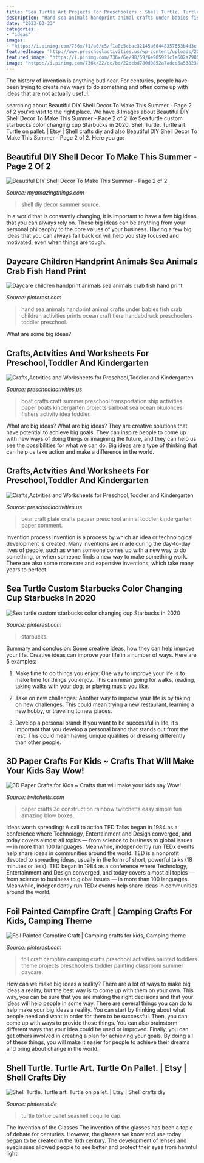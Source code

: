 ```yaml
---
title: "Sea Turtle Art Projects For Preschoolers : Shell Turtle. Turtle Art. Turtle On Pallet."
description: "Hand sea animals handprint animal crafts under babies fish crab children activities prints ocean craft tiere handabdruck preschoolers toddler preschool"
date: "2023-03-23"
categories:
- "ideas"
images:
- "https://i.pinimg.com/736x/f1/a0/c5/f1a0c5cbac32145a60448357653b4d3e.jpg"
featuredImage: "http://www.preschoolactivities.us/wp-content/uploads/2015/05/boat-craft1.jpg"
featured_image: "https://i.pinimg.com/736x/6e/98/59/6e985921c1a602a7985c0eb742f19a4f--hand-prints-daycares.jpg"
image: "https://i.pinimg.com/736x/22/dc/bd/22dcbd780d9852a7adce6a5382300f35.jpg"
---
```



The history of invention is anything butlinear. For centuries, people have been trying to create new ways to do something and often come up with ideas that are not actually useful.

	

		
searching about Beautiful DIY Shell Decor To Make This Summer - Page 2 of 2 you've visit to the right place. We have 8 Images about Beautiful DIY Shell Decor To Make This Summer - Page 2 of 2 like Sea turtle custom starbucks color changing cup Starbucks in 2020, Shell Turtle. Turtle art. Turtle on pallet. | Etsy | Shell crafts diy and also Beautiful DIY Shell Decor To Make This Summer - Page 2 of 2. Here you go:
		
    
## Beautiful DIY Shell Decor To Make This Summer - Page 2 Of 2

<img loading=lazy src="http://myamazingthings.com/wp-content/uploads/2017/06/diy-shell-decor-7.jpg" onerror="this.onerror=null;this.src='https://tse2.mm.bing.net/th?id=OIP.FXkLP1yKDwQ8VGG7zgHK4gHaJ5&amp;pid=15.1';" alt="Beautiful DIY Shell Decor To Make This Summer - Page 2 of 2">

_Source: myamazingthings.com_

>shell diy decor summer source. 

	

In a world that is constantly changing, it is important to have a few big ideas that you can always rely on. These big ideas can be anything from your personal philosophy to the core values of your business. Having a few big ideas that you can always fall back on will help you stay focused and motivated, even when things are tough.

    
## Daycare Children Handprint Animals Sea Animals Crab Fish Hand Print

<img loading=lazy src="https://i.pinimg.com/736x/6e/98/59/6e985921c1a602a7985c0eb742f19a4f--hand-prints-daycares.jpg" onerror="this.onerror=null;this.src='https://tse2.mm.bing.net/th?id=OIP.vgSfc3jUYNzW2B93Z12LlAHaHa&amp;pid=15.1';" alt="Daycare children handprint animals sea animals crab fish hand print">

_Source: pinterest.com_

>hand sea animals handprint animal crafts under babies fish crab children activities prints ocean craft tiere handabdruck preschoolers toddler preschool. 

	

What are some big ideas?
 

    
## Crafts,Actvities And Worksheets For Preschool,Toddler And Kindergarten

<img loading=lazy src="http://www.preschoolactivities.us/wp-content/uploads/2015/05/boat-craft1.jpg" onerror="this.onerror=null;this.src='https://tse1.mm.bing.net/th?id=OIP.4omcdmVdMq2cWiCAckv-BwHaJ4&amp;pid=15.1';" alt="Crafts,Actvities and Worksheets for Preschool,Toddler and Kindergarten">

_Source: preschoolactivities.us_

>boat crafts craft summer preschool transportation ship activities paper boats kindergarten projects sailboat sea ocean okulöncesi fishers activity idea toddler. 

	

What are big ideas?
What are big ideas? They are creative solutions that have potential to achieve big goals. They can inspire people to come up with new ways of doing things or imagining the future, and they can help us see the possibilities for what we can do. Big ideas are a type of thinking that can help us take action and make a difference in the world.

    
## Crafts,Actvities And Worksheets For Preschool,Toddler And Kindergarten

<img loading=lazy src="http://www.preschoolactivities.us/wp-content/uploads/2014/12/papaer_plate_bear_craft.jpg" onerror="this.onerror=null;this.src='https://tse2.mm.bing.net/th?id=OIP.iAxNuBa9Peke2Vf6ydEJlgAAAA&amp;pid=15.1';" alt="Crafts,Actvities and Worksheets for Preschool,Toddler and Kindergarten">

_Source: preschoolactivities.us_

>bear craft plate crafts papaer preschool animal toddler kindergarten paper comment. 

	

Invention process
Invention is a process by which an idea or technological development is created. Many inventions are made during the day-to-day lives of people, such as when someone comes up with a new way to do something, or when someone finds a new way to make something work. There are also some more rare and expensive inventions, which take many years to perfect.

    
## Sea Turtle Custom Starbucks Color Changing Cup Starbucks In 2020

<img loading=lazy src="https://i.pinimg.com/736x/f1/a0/c5/f1a0c5cbac32145a60448357653b4d3e.jpg" onerror="this.onerror=null;this.src='https://tse2.mm.bing.net/th?id=OIP.gdSJ4j7_BZuLLLPdl73DGwHaLH&amp;pid=15.1';" alt="Sea turtle custom starbucks color changing cup Starbucks in 2020">

_Source: pinterest.com_

>starbucks. 

	

Summary and conclusion: Some creative ideas, how they can help improve your life.
Creative ideas can improve your life in a number of ways. Here are 5 examples:
1. Make time to do things you enjoy: One way to improve your life is to make time for things you enjoy. This can mean going for walks, reading, taking walks with your dog, or playing music you like.

2. Take on new challenges: Another way to improve your life is by taking on new challenges. This could mean trying a new restaurant, learning a new hobby, or traveling to new places.

3. Develop a personal brand: If you want to be successful in life, it’s important that you develop a personal brand that stands out from the rest. This could mean having unique qualities or dressing differently than other people.


    
## 3D Paper Crafts For Kids ~ Crafts That Will Make Your Kids Say Wow!

<img loading=lazy src="https://twitchetts.com/wp-content/uploads/2017/03/3D-Rainbow-Art-Construction-Paper-Crafts-for-Kids-FI.png" onerror="this.onerror=null;this.src='https://tse4.mm.bing.net/th?id=OIP.o3MEDG6T8r04lEmeYIe9twHaEH&amp;pid=15.1';" alt="3D Paper Crafts for Kids ~ Crafts that will make your kids say Wow!">

_Source: twitchetts.com_

>paper crafts 3d construction rainbow twitchetts easy simple fun amazing blow boxes. 

	

Ideas worth spreading: A call to action
TED Talks began in 1984 as a conference where Technology, Entertainment and Design converged, and today covers almost all topics — from science to business to global issues — in more than 100 languages. Meanwhile, independently run TEDx events help share ideas in communities around the world.
TED is a nonprofit devoted to spreading ideas, usually in the form of short, powerful talks (18 minutes or less). TED began in 1984 as a conference where Technology, Entertainment and Design converged, and today covers almost all topics — from science to business to global issues — in more than 100 languages. Meanwhile, independently run TEDx events help share ideas in communities around the world.

    
## Foil Painted Campfire Craft | Camping Crafts For Kids, Camping Theme

<img loading=lazy src="https://i.pinimg.com/736x/63/60/1e/63601e078306607ac3f611fd6096d168.jpg" onerror="this.onerror=null;this.src='https://tse2.mm.bing.net/th?id=OIP.Pes5E4sjPCqlf6GF3eYdSwHaOx&amp;pid=15.1';" alt="Foil Painted Campfire Craft | Camping crafts for kids, Camping theme">

_Source: pinterest.com_

>foil craft campfire camping crafts preschool activities painted toddlers theme projects preschoolers toddler painting classroom summer daycare. 

	

How can we make big ideas a reality?
There are a lot of ways to make big ideas a reality, but the best way is to come up with them on your own. This way, you can be sure that you are making the right decisions and that your ideas will help people in some way. There are several things you can do to help make your big ideas a reality. You can start by thinking about what people need and want in order for them to be successful. Then, you can come up with ways to provide those things. You can also brainstorm different ways that your idea could be used or improved. Finally, you can get others involved in creating a plan for achieving your goals. By doing all of these things, you will make it easier for people to achieve their dreams and bring about change in the world.

    
## Shell Turtle. Turtle Art. Turtle On Pallet. | Etsy | Shell Crafts Diy

<img loading=lazy src="https://i.pinimg.com/736x/22/dc/bd/22dcbd780d9852a7adce6a5382300f35.jpg" onerror="this.onerror=null;this.src='https://tse4.mm.bing.net/th?id=OIP.sdoYPC_Pm8hN8_y1PsFeFwHaJ3&amp;pid=15.1';" alt="Shell Turtle. Turtle art. Turtle on pallet. | Etsy | Shell crafts diy">

_Source: pinterest.de_

>turtle tortue pallet seashell coquille cap. 

	

The Invention of the Glasses
The invention of the glasses has been a topic of debate for centuries. However, the glasses we know and use today began to be created in the 16th century. The development of lenses and eyeglasses allowed people to see better and protect their eyes from harmful light.

